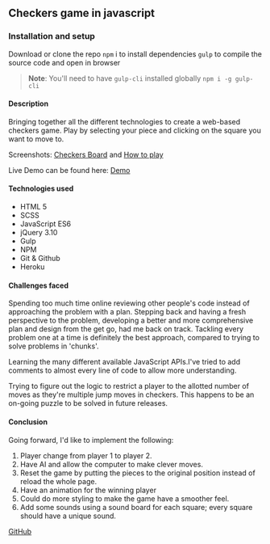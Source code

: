 ## Checkers game in javascript

###


### Installation and setup
Download or clone the repo
`npm` i to install dependencies 
`gulp` to compile the source code and open in browser

> **Note**: You'll need to have `gulp-cli` installed globally
> `npm i -g gulp-cli`

#### Description
Bringing together all the different technologies to create a web-based checkers game. 
Play by selecting your piece and clicking on the square you want to move to.

Screenshots:
[Checkers Board](http://i.imgur.com/g1puatY.png) and [How to play](http://i.imgur.com/AUogaXG.png)

Live Demo can be found here: [Demo](https://floating-ocean-80084.herokuapp.com/)

#### Technologies used

- HTML 5
- SCSS
- JavaScript ES6
- jQuery 3.10
- Gulp
- NPM
- Git & Github
- Heroku

#### Challenges faced

Spending too much time online reviewing other people's code instead of approaching the problem with a plan. Stepping back and having a fresh perspective to the problem, developing a better and more comprehensive plan and design from the get go, had me back on track. 
Tackling every problem one at a time is definitely the best approach, compared to trying to solve problems in 'chunks'.

Learning the many different available JavaScript APIs.I've tried to add comments to almost every line of code to allow more understanding.

Trying to figure out the logic to restrict a player to the allotted number of moves as they're multiple jump moves in checkers. This happens to be an on-going puzzle to be solved in future releases. 



#### Conclusion
Going forward, I'd like to implement the following: 

1. Player change from player 1 to player 2. 
2. Have AI and allow the computer to make clever moves.
3. Reset the game by putting the pieces to the original position instead of reload the whole page.
4. Have an animation for the winning player
5. Could do more styling to make the game have a smoother feel. 
6. Add some sounds using a sound board for each square; every square should have a unique sound. 


[GitHub](https://github.com/obfusticatedcode)



